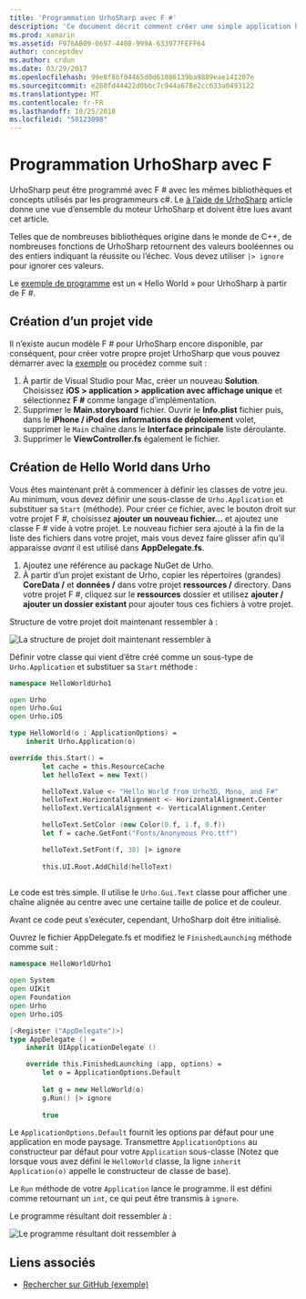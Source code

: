 ```yaml
---
title: 'Programmation UrhoSharp avec F #'
description: 'Ce document décrit comment créer une simple application hello world UrhoSharp avec F # dans Visual Studio pour Mac.'
ms.prod: xamarin
ms.assetid: F976AB09-0697-4408-999A-633977FEFF64
author: conceptdev
ms.author: crdun
ms.date: 03/29/2017
ms.openlocfilehash: 99e8f8bf04465d0d61086139ba9889eae141207e
ms.sourcegitcommit: e268fd44422d0bbc7c944a678e2cc633a0493122
ms.translationtype: MT
ms.contentlocale: fr-FR
ms.lasthandoff: 10/25/2018
ms.locfileid: "50123098"
---
```

# <a name="programming-urhosharp-with-f"></a>Programmation UrhoSharp avec F #

UrhoSharp peut être programmé avec F # avec les mêmes bibliothèques et concepts utilisés par les programmeurs c#. Le [à l’aide de UrhoSharp](~/graphics-games/urhosharp/using.md) article donne une vue d’ensemble du moteur UrhoSharp et doivent être lues avant cet article.

Telles que de nombreuses bibliothèques origine dans le monde de C++, de nombreuses fonctions de UrhoSharp retournent des valeurs booléennes ou des entiers indiquant la réussite ou l’échec. Vous devez utiliser `|> ignore` pour ignorer ces valeurs.

Le [exemple de programme](https://github.com/xamarin/recipes/tree/master/Recipes/cross-platform/urho/urho-fsharp/HelloWorldUrhoFsharp) est un « Hello World » pour UrhoSharp à partir de F #.

## <a name="creating-an-empty-project"></a>Création d’un projet vide

Il n’existe aucun modèle F # pour UrhoSharp encore disponible, par conséquent, pour créer votre propre projet UrhoSharp que vous pouvez démarrer avec la [exemple](https://github.com/xamarin/recipes/tree/master/Recipes/cross-platform/urho/urho-fsharp/HelloWorldUrhoFsharp) ou procédez comme suit :

1. À partir de Visual Studio pour Mac, créer un nouveau **Solution**. Choisissez **iOS > application > application avec affichage unique** et sélectionnez **F #** comme langage d’implémentation. 
1. Supprimer le **Main.storyboard** fichier. Ouvrir le **Info.plist** fichier puis, dans le **iPhone / iPod des informations de déploiement** volet, supprimer le `Main` chaîne dans le **Interface principale** liste déroulante.
1. Supprimer le **ViewController.fs** également le fichier.

## <a name="building-hello-world-in-urho"></a>Création de Hello World dans Urho

Vous êtes maintenant prêt à commencer à définir les classes de votre jeu. Au minimum, vous devez définir une sous-classe de `Urho.Application` et substituer sa `Start` (méthode). Pour créer ce fichier, avec le bouton droit sur votre projet F #, choisissez **ajouter un nouveau fichier...**  et ajoutez une classe F # vide à votre projet. Le nouveau fichier sera ajouté à la fin de la liste des fichiers dans votre projet, mais vous devez faire glisser afin qu’il apparaisse *avant* il est utilisé dans **AppDelegate.fs**.

1. Ajoutez une référence au package NuGet de Urho.
1. À partir d’un projet existant de Urho, copier les répertoires (grandes) **CoreData /** et **données /** dans votre projet **ressources /** directory. Dans votre projet F #, cliquez sur le **ressources** dossier et utilisez **ajouter / ajouter un dossier existant** pour ajouter tous ces fichiers à votre projet.

Structure de votre projet doit maintenant ressembler à :

![](fsharp-images/solutionpane.png "La structure de projet doit maintenant ressembler à")

Définir votre classe qui vient d’être créé comme un sous-type de `Urho.Application` et substituer sa `Start` méthode :

```fsharp
namespace HelloWorldUrho1

open Urho
open Urho.Gui
open Urho.iOS

type HelloWorld(o : ApplicationOptions) =
    inherit Urho.Application(o) 

override this.Start() = 
        let cache = this.ResourceCache
        let helloText = new Text()

        helloText.Value <- "Hello World from Urho3D, Mono, and F#"
        helloText.HorizontalAlignment <- HorizontalAlignment.Center
        helloText.VerticalAlignment <- VerticalAlignment.Center

        helloText.SetColor (new Color(0.f, 1.f, 0.f))
        let f = cache.GetFont("Fonts/Anonymous Pro.ttf")

        helloText.SetFont(f, 30) |> ignore
                  
        this.UI.Root.AddChild(helloText)
            
```

Le code est très simple. Il utilise le `Urho.Gui.Text` classe pour afficher une chaîne alignée au centre avec une certaine taille de police et de couleur. 

Avant ce code peut s’exécuter, cependant, UrhoSharp doit être initialisé. 

Ouvrez le fichier AppDelegate.fs et modifiez le `FinishedLaunching` méthode comme suit :

```fsharp
namespace HelloWorldUrho1

open System
open UIKit
open Foundation
open Urho
open Urho.iOS

[<Register ("AppDelegate")>]
type AppDelegate () =
    inherit UIApplicationDelegate ()

    override this.FinishedLaunching (app, options) =
        let o = ApplicationOptions.Default
     
        let g = new HelloWorld(o)
        g.Run() |> ignore
       
        true
```

Le `ApplicationOptions.Default` fournit les options par défaut pour une application en mode paysage. Transmettre `ApplicationOptions` au constructeur par défaut pour votre `Application` sous-classe (Notez que lorsque vous avez défini le `HelloWorld` classe, la ligne `inherit Application(o)` appelle le constructeur de classe de base). 

Le `Run` méthode de votre `Application` lance le programme. Il est défini comme retournant un `int`, ce qui peut être transmis à `ignore`. 

Le programme résultant doit ressembler à :

![](fsharp-images/helloworldfsharp.png "Le programme résultant doit ressembler à")








## <a name="related-links"></a>Liens associés

- [Rechercher sur GitHub (exemple)](https://github.com/xamarin/recipes/tree/master/Recipes/cross-platform/urho/urho-fsharp/HelloWorldUrhoFsharp)
